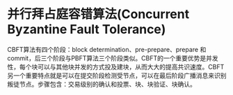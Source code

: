 # 并行拜占庭容错算法(Concurrent Byzantine Fault Tolerance)

CBFT算法有四个阶段：block determination、pre-prepare、prepare 和 commit，后三个阶段与PBFT算法三个阶段类似。CBFT的一个重要优势是并发性，每个块可以与其他块并发的方式投及建块，从而大大的提高共识速度。CBFT另一个重要特点就是可以在提交阶段检测受节点，可以在最后阶段广播消息来识别叛徒节点。步骤包含：交易级别的确认和投票、块、块验证、块确认。


